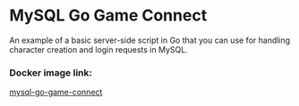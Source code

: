 # MySQL Go Game Connect
An example of a basic server-side script in Go that you can use for handling character creation and login requests in MySQL.

### Docker image link:
<a href="https://hub.docker.com/repository/docker/procstar/mysql-go-game-connect/general" target="_blank">mysql-go-game-connect</a>